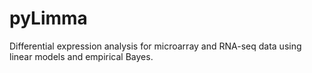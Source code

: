 # pyLimma
Differential expression analysis for microarray and RNA-seq data using linear models and empirical Bayes.
